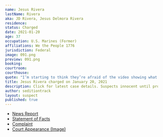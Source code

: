 ```yaml
---
name: Jesus Rivera
lastName: Rivera
aka: JD Rivera, Jesus Delmora Rivera
residence: 
status: Charged
date: 2021-01-20
age: 37
occupation: U.S. Marines (Former)
affiliations: We the People 1776
jurisdiction: Federal
image: 091.png
preview: 091.png
booking: 
courtroom: 
courthouse: 
quote: "I’m starting to think they’re afraid of the video showing what really happened at the Capitol"
title: Jesus Rivera charged on January 20, 2021
description: Click for latest case details. Suspects innocent until proven guilty.
author: seditiontrack
layout: suspect
published: true
---
```

- [News Report](https://www.pnj.com/story/news/2021/01/20/jesus-rivera-pensacola-man-arrested-capitol-siege-grew-agitated-over-summer/4235901001/)
- [Statement of Facts](https://www.justice.gov/opa/page/file/1357281/download)
- [Complaint](https://www.justice.gov/opa/page/file/1357276/download)
- [Court Appearance (Image)](https://www.gannett-cdn.com/presto/2021/01/20/PPEN/38e02794-b30f-426d-9a97-c6a344f5de7e-Jesus_D._Rivera-01.jpg)
